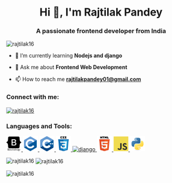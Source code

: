 

<h1 align="center">Hi 👋, I'm Rajtilak Pandey</h1>
<h3 align="center">A passionate frontend developer from India</h3>
 
<p align="left"> <img src="https://komarev.com/ghpvc/?username=rajtilak16&label=Profile%20views&color=0e75b6&style=flat" alt="rajtilak16" /> </p>

- 🌱 I’m currently learning **Nodejs and django**

- 💬 Ask me about **Frontend Web Development**

- 📫 How to reach me **rajtilakpandey01@gmail.com**

<h3 align="left">Connect with me:</h3>
<p align="left">
<a href="https://linkedin.com/in/rajtilak16" target="blank"><img align="center" src="https://raw.githubusercontent.com/rahuldkjain/github-profile-readme-generator/master/src/images/icons/Social/linked-in-alt.svg" alt="rajtilak16" height="30" width="40" /></a>
</p>

<h3 align="left">Languages and Tools:</h3>
<p align="left"> <a href="https://getbootstrap.com" target="_blank" rel="noreferrer"> <img src="https://raw.githubusercontent.com/devicons/devicon/master/icons/bootstrap/bootstrap-plain-wordmark.svg" alt="bootstrap" width="40" height="40"/> </a> <a href="https://www.cprogramming.com/" target="_blank" rel="noreferrer"> <img src="https://raw.githubusercontent.com/devicons/devicon/master/icons/c/c-original.svg" alt="c" width="40" height="40"/> </a> <a href="https://www.w3schools.com/cpp/" target="_blank" rel="noreferrer"> <img src="https://raw.githubusercontent.com/devicons/devicon/master/icons/cplusplus/cplusplus-original.svg" alt="cplusplus" width="40" height="40"/> </a> <a href="https://www.w3schools.com/css/" target="_blank" rel="noreferrer"> <img src="https://raw.githubusercontent.com/devicons/devicon/master/icons/css3/css3-original-wordmark.svg" alt="css3" width="40" height="40"/> </a> <a href="https://www.djangoproject.com/" target="_blank" rel="noreferrer"> <img src="https://cdn.worldvectorlogo.com/logos/django.svg" alt="django" width="40" height="40"/> </a> <a href="https://www.w3.org/html/" target="_blank" rel="noreferrer"> <img src="https://raw.githubusercontent.com/devicons/devicon/master/icons/html5/html5-original-wordmark.svg" alt="html5" width="40" height="40"/> </a> <a href="https://developer.mozilla.org/en-US/docs/Web/JavaScript" target="_blank" rel="noreferrer"> <img src="https://raw.githubusercontent.com/devicons/devicon/master/icons/javascript/javascript-original.svg" alt="javascript" width="40" height="40"/> </a> <a href="https://www.python.org" target="_blank" rel="noreferrer"> <img src="https://raw.githubusercontent.com/devicons/devicon/master/icons/python/python-original.svg" alt="python" width="40" height="40"/> </a> </p>

<p><img align="left" src="https://github-readme-stats.vercel.app/api/top-langs?username=rajtilak16&show_icons=true&locale=en&layout=compact" alt="rajtilak16" /></p>

<p>&nbsp;<img align="center" src="https://github-readme-stats.vercel.app/api?username=rajtilak16&show_icons=true&locale=en" alt="rajtilak16" /></p>

<p><img align="center" src="https://github-readme-streak-stats.herokuapp.com/?user=rajtilak16&" alt="rajtilak16" /></p>
